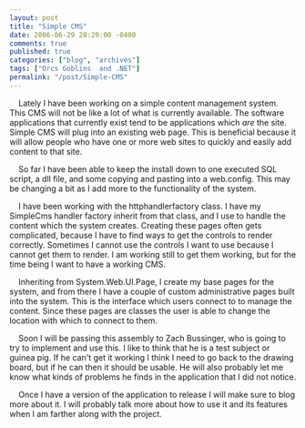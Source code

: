 ```yaml
---
layout: post
title: "Simple CMS"
date: 2006-06-29 20:29:00 -0400
comments: true
published: true
categories: ["blog", "archives"]
tags: ["Orcs Goblins  and .NET"]
permalink: "/post/Simple-CMS"
---
```

<!-- more -->



<p>&nbsp;&nbsp;&nbsp; Lately I have been working on a simple content management system. This CMS will not be like a lot of what is currently available. The software applications that currently exist tend to be applications which <em>are</em> the site. Simple CMS will plug into an existing web page. This is beneficial because it will allow people who have one or more web sites to quickly and easily add content to that site.</p>
<p>&nbsp;&nbsp;&nbsp; So far I have been able to keep the install down to one executed SQL script, a dll file, and some copying and pasting into a web.config. This may be changing a bit as I add more to the functionality of the system.</p>
<p>&nbsp;&nbsp;&nbsp; I have been working with the httphandlerfactory class. I have my SimpleCms handler factory inherit from that class, and I use to handle the content which the system creates. Creating these pages often gets complicated, because I have to find ways to get the controls to render correctly. Sometimes I cannot use the controls I want to use because I cannot get them to render. I am working still to get them working, but for the time being I want to have a working CMS.</p>
<p>&nbsp;&nbsp;&nbsp; Inheriting from System.Web.UI.Page, I create my base pages for the system, and from there I have a couple of custom administrative pages built into the system. This is the interface which users connect to to manage the content. Since these pages are classes the user is able to change the location with which to connect to them.</p>
<p>&nbsp;&nbsp;&nbsp; Soon I will be passing this assembly to Zach Bussinger, who is going to try to implement and use this. I like to think that he is a test subject or guinea pig. If he can't get it working I think I need to go back to the drawing board, but if he can then it should be usable. He will also probably let me know what kinds of problems he finds in the application that I did not notice.</p>
<p>&nbsp;&nbsp;&nbsp; Once I have a version of the application to release I will make sure to blog more about it. I will probably talk more about how to use it and its features when I am farther along with the project.</p>
